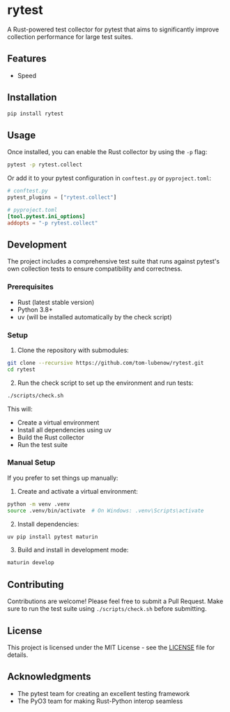 # rytest

A Rust-powered test collector for pytest that aims to significantly improve collection performance for large test suites.

## Features

- Speed

## Installation

```bash
pip install rytest
```

## Usage

Once installed, you can enable the Rust collector by using the `-p` flag:

```bash
pytest -p rytest.collect
```

Or add it to your pytest configuration in `conftest.py` or `pyproject.toml`:

```python
# conftest.py
pytest_plugins = ["rytest.collect"]
```

```toml
# pyproject.toml
[tool.pytest.ini_options]
addopts = "-p rytest.collect"
```

## Development

The project includes a comprehensive test suite that runs against pytest's own collection tests to ensure compatibility and correctness.

### Prerequisites

- Rust (latest stable version)
- Python 3.8+
- uv (will be installed automatically by the check script)

### Setup

1. Clone the repository with submodules:
```bash
git clone --recursive https://github.com/tom-lubenow/rytest.git
cd rytest
```

2. Run the check script to set up the environment and run tests:
```bash
./scripts/check.sh
```

This will:
- Create a virtual environment
- Install all dependencies using uv
- Build the Rust collector
- Run the test suite

### Manual Setup

If you prefer to set things up manually:

1. Create and activate a virtual environment:
```bash
python -m venv .venv
source .venv/bin/activate  # On Windows: .venv\Scripts\activate
```

2. Install dependencies:
```bash
uv pip install pytest maturin
```

3. Build and install in development mode:
```bash
maturin develop
```

## Contributing

Contributions are welcome! Please feel free to submit a Pull Request. Make sure to run the test suite using `./scripts/check.sh` before submitting.

## License

This project is licensed under the MIT License - see the [LICENSE](LICENSE) file for details.

## Acknowledgments

- The pytest team for creating an excellent testing framework
- The PyO3 team for making Rust-Python interop seamless 